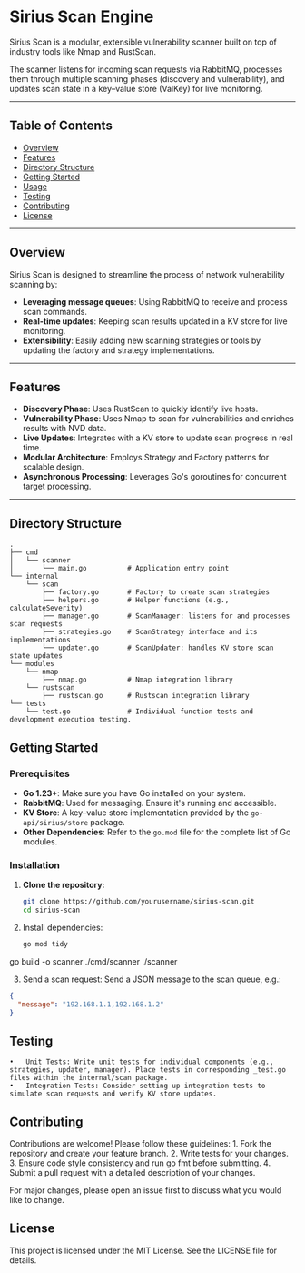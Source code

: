 # Sirius Scan Engine

Sirius Scan is a modular, extensible vulnerability scanner built on top of industry tools like Nmap and RustScan. 

The scanner listens for incoming scan requests via RabbitMQ, processes them through multiple scanning phases (discovery and vulnerability), and updates scan state in a key–value store (ValKey) for live monitoring.

---

## Table of Contents

- [Overview](#overview)
- [Features](#features)
- [Directory Structure](#directory-structure)
- [Getting Started](#getting-started)
- [Usage](#usage)
- [Testing](#testing)
- [Contributing](#contributing)
- [License](#license)

---

## Overview

Sirius Scan is designed to streamline the process of network vulnerability scanning by:
- **Leveraging message queues**: Using RabbitMQ to receive and process scan commands.
- **Real-time updates**: Keeping scan results updated in a KV store for live monitoring.
- **Extensibility**: Easily adding new scanning strategies or tools by updating the factory and strategy implementations.

---

## Features

- **Discovery Phase**: Uses RustScan to quickly identify live hosts.
- **Vulnerability Phase**: Uses Nmap to scan for vulnerabilities and enriches results with NVD data.
- **Live Updates**: Integrates with a KV store to update scan progress in real time.
- **Modular Architecture**: Employs Strategy and Factory patterns for scalable design.
- **Asynchronous Processing**: Leverages Go's goroutines for concurrent target processing.

---

## Directory Structure

```plaintext
.
├── cmd
│   └── scanner
│       └── main.go          # Application entry point
└── internal
    └── scan
        ├── factory.go       # Factory to create scan strategies
        ├── helpers.go       # Helper functions (e.g., calculateSeverity)
        ├── manager.go       # ScanManager: listens for and processes scan requests
        ├── strategies.go    # ScanStrategy interface and its implementations
        └── updater.go       # ScanUpdater: handles KV store scan state updates
└── modules
    └── nmap
        ├── nmap.go          # Nmap integration library
    └── rustscan
        ├── rustscan.go      # Rustscan integration library 
└── tests
    └── test.go              # Individual function tests and development execution testing.
```        
        
## Getting Started

### Prerequisites

- **Go 1.23+**: Make sure you have Go installed on your system.
- **RabbitMQ**: Used for messaging. Ensure it's running and accessible.
- **KV Store**: A key–value store implementation provided by the `go-api/sirius/store` package.
- **Other Dependencies**: Refer to the `go.mod` file for the complete list of Go modules.

### Installation

1. **Clone the repository:**

   ```bash
   git clone https://github.com/yourusername/sirius-scan.git
   cd sirius-scan
   ```
   
2.	Install dependencies:

    ```bash
    go mod tidy
    ```

go build -o scanner ./cmd/scanner
./scanner


3.	Send a scan request:
Send a JSON message to the scan queue, e.g.:

```json
{
  "message": "192.168.1.1,192.168.1.2"
}
```

## Testing
	•	Unit Tests: Write unit tests for individual components (e.g., strategies, updater, manager). Place tests in corresponding _test.go files within the internal/scan package.
	•	Integration Tests: Consider setting up integration tests to simulate scan requests and verify KV store updates.

## Contributing

Contributions are welcome! Please follow these guidelines:
	1.	Fork the repository and create your feature branch.
	2.	Write tests for your changes.
	3.	Ensure code style consistency and run go fmt before submitting.
	4.	Submit a pull request with a detailed description of your changes.

For major changes, please open an issue first to discuss what you would like to change.

## License

This project is licensed under the MIT License. See the LICENSE file for details.